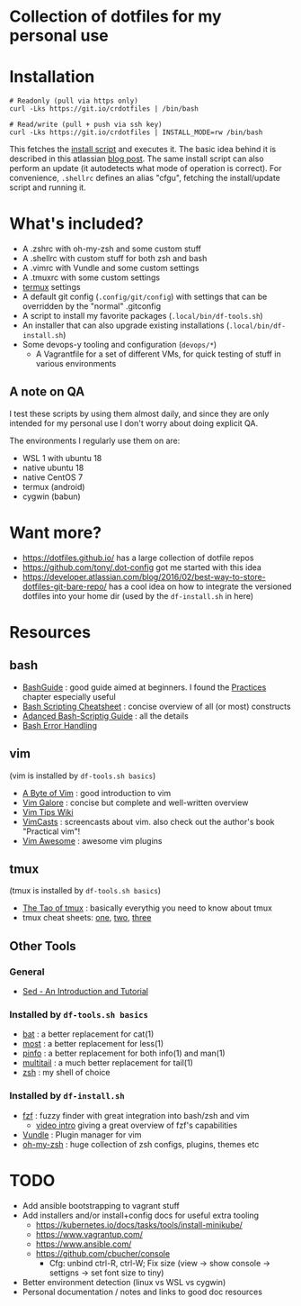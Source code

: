 # Collection of dotfiles for my personal use

# Installation

```
# Readonly (pull via https only)
curl -Lks https://git.io/crdotfiles | /bin/bash

# Read/write (pull + push via ssh key)
curl -Lks https://git.io/crdotfiles | INSTALL_MODE=rw /bin/bash 
```

This fetches the [install script](.local/bin/df-install.sh) and executes it. 
The basic idea behind it is described in this atlassian 
[blog post](https://developer.atlassian.com/blog/2016/02/best-way-to-store-dotfiles-git-bare-repo/).
The same install script can also perform an update (it autodetects what mode of 
operation is correct). For convenience, `.shellrc` defines an alias "cfgu", 
fetching the install/update script and running it. 


# What's included?

* A .zshrc with oh-my-zsh and some custom stuff
* A .shellrc with custom stuff for both zsh and bash
* A .vimrc with Vundle and some custom settings
* A .tmuxrc with some custom settings
* [termux](https://wiki.termux.com/wiki/Main_Page) settings
* A default git config (`.config/git/config`) with settings that can be overridden by the "normal" .gitconfig
* A script to install my favorite packages (`.local/bin/df-tools.sh`)
* An installer that can also upgrade existing installations (`.local/bin/df-install.sh`)
* Some devops-y tooling and configuration (`devops/*`)
  * A Vagrantfile for a set of different VMs, for quick testing of stuff in various environments

## A note on QA

I test these scripts by using them almost daily, and since they are only intended
for my personal use I don't worry about doing explicit QA.

The environments I regularly use them on are:

* WSL 1 with ubuntu 18
* native ubuntu 18
* native CentOS 7
* termux (android)
* cygwin (babun)


# Want more?

* https://dotfiles.github.io/ has a large collection of dotfile repos
* https://github.com/tony/.dot-config got me started with this idea
* https://developer.atlassian.com/blog/2016/02/best-way-to-store-dotfiles-git-bare-repo/ has a cool idea on how to integrate the versioned dotfiles into your home dir (used by the `df-install.sh` in here)

# Resources

## bash

* [BashGuide](http://mywiki.wooledge.org/BashGuide) : good guide aimed at beginners. I found the [Practices](http://mywiki.wooledge.org/BashGuide/Practices) chapter especially useful
* [Bash Scripting Cheatsheet](https://devhints.io/bash) : concise overview of all (or most) constructs
* [Adanced Bash-Scriptig Guide](http://www.tldp.org/LDP/abs/html/) : all the details
* [Bash Error Handling](https://linuxhint.com/bash_error_handling/)

## vim

(vim is installed by `df-tools.sh basics`)

* [A Byte of Vim](https://vim.swaroopch.com/) : good introduction to vim
* [Vim Galore](https://github.com/mhinz/vim-galore#readme) : concise but complete and well-written overview
* [Vim Tips Wiki](https://vim.fandom.com/wiki/Vim_Tips_Wiki)
* [VimCasts](http://vimcasts.org/) : screencasts about vim. also check out the author's book "Practical vim"!
* [Vim Awesome](https://vimawesome.com/) : awesome vim plugins

## tmux

(tmux is installed by `df-tools.sh basics`)

* [The Tao of tmux](https://leanpub.com/the-tao-of-tmux/read) : basically everythig you need to know about tmux
* tmux cheat sheets: [one](https://gist.github.com/MohamedAlaa/2961058), [two](http://atkinsam.com/documents/tmux.pdf), [three](https://www.cheatography.com/thecultofkaos/cheat-sheets/tmux-basics/)

## Other Tools

### General

* [Sed - An Introduction and Tutorial](http://www.grymoire.com/Unix/Sed.html)

### Installed by `df-tools.sh basics`

* [bat](https://github.com/sharkdp/bat) : a better replacement for cat(1)
* [most](https://linux.die.net/man/1/most) : a better replacement for less(1)
* [pinfo](https://linux.die.net/man/1/pinfo) : a better replacement for both info(1) and man(1)
* [multitail](https://www.vanheusden.com/multitail/) : a much better replacement for tail(1)
* [zsh](https://en.m.wikipedia.org/wiki/Z_shell) : my shell of choice

### Installed by `df-install.sh`

* [fzf](https://github.com/junegunn/fzf) : fuzzy finder with great integration into bash/zsh and vim
  * [video intro](https://www.youtube.com/watch?v=qgG5Jhi_Els) giving a great overview of fzf's capabilities
* [Vundle](https://github.com/VundleVim/Vundle.vim) : Plugin manager for vim
* [oh-my-zsh](https://ohmyz.sh/) : huge collection of zsh configs, plugins, themes etc


# TODO

* Add ansible bootstrapping to vagrant stuff
* Add installers and/or install+config docs for useful extra tooling
  * https://kubernetes.io/docs/tasks/tools/install-minikube/
  * https://www.vagrantup.com/
  * https://www.ansible.com/
  * https://github.com/cbucher/console
    * Cfg: unbind ctrl-R, ctrl-W; Fix size (view -> show console -> settigns -> set font size to tiny)
* Better environment detection (linux vs WSL vs cygwin)
* Personal documentation / notes and links to good doc resources



